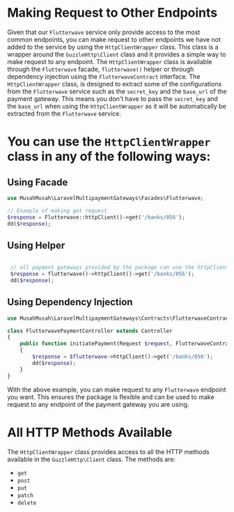 # Making Request to Other Endpoints
Given that our `Flutterwave` service only provide access to the most common endpoints, you can make request to other endpoints
we have not added to the service by using the `HttpClientWrapper` class. This class is a wrapper around the `GuzzleHttp\Client`
class and it provides a simple way to make request to any endpoint. The `HttpClientWrapper` class is available through the 
`Flutterwave` facade, `flutterwave()` helper or through dependency injection using the `FlutterwaveContract` interface.
The `HttpClientWrapper` class, is designed to extract some of the configurations from the `Flutterwave` service such as the `secret_key`
and the `base_url` of the payment gateway. This means you don't have to pass the `secret_key` and the `base_url` when using the
`HttpClientWrapper` as it will be automatically be extracted from the `Flutterwave` service.

# You can use the `HttpClientWrapper` class in any of the following ways:
## Using Facade
```php
use MusahMusah\LaravelMultipaymentGateways\Facades\Flutterwave;

// Example of making get request 
$response = Flutterwave::httpClient()->get('/banks/056');
dd($response);

```

## Using Helper
```php

 // all payment gateways provided by the package can use the httpClient
 $response = flutterwave()->httpClient()->get('/banks/056');
 dd($response);

```

## Using Dependency Injection
```php
use MusahMusah\LaravelMultipaymentGateways\Contracts\FlutterwaveContract;

class FlutterwavePaymentController extends Controller
{
    public function initiatePayment(Request $request, FlutterwaveContract $flutterwave)
    {
        $response = $flutterwave->httpClient()->get('/banks/056');
        dd($response);
    }
}

```

With the above example, you can make request to any `Flutterwave` endpoint you want. This ensures the package is flexible and can be used
to make request to any endpoint of the payment gateway you are using.

# All HTTP Methods Available
The `HttpClientWrapper` class provides access to all the HTTP methods available in the `GuzzleHttp\Client` class. The methods are:
- `get`
- `post`
- `put`
- `patch`
- `delete`
